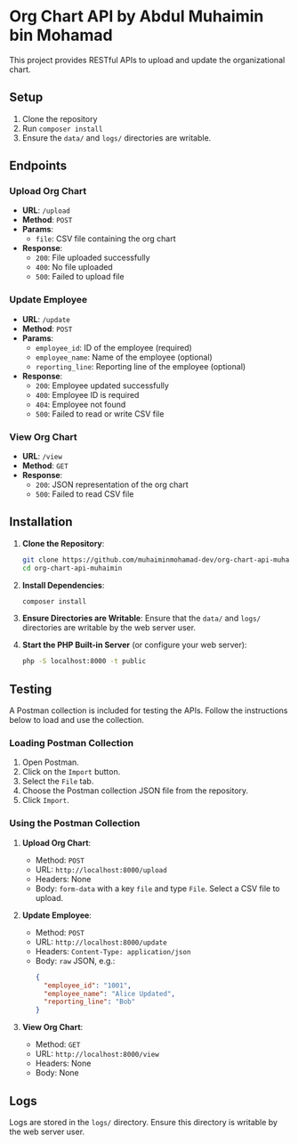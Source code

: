# Org Chart API by Abdul Muhaimin bin Mohamad

This project provides RESTful APIs to upload and update the organizational chart.

## Setup

1. Clone the repository
2. Run `composer install`
3. Ensure the `data/` and `logs/` directories are writable.

## Endpoints

### Upload Org Chart

- **URL**: `/upload`
- **Method**: `POST`
- **Params**: 
  - `file`: CSV file containing the org chart
- **Response**: 
  - `200`: File uploaded successfully
  - `400`: No file uploaded
  - `500`: Failed to upload file

### Update Employee

- **URL**: `/update`
- **Method**: `POST`
- **Params**: 
  - `employee_id`: ID of the employee (required)
  - `employee_name`: Name of the employee (optional)
  - `reporting_line`: Reporting line of the employee (optional)
- **Response**: 
  - `200`: Employee updated successfully
  - `400`: Employee ID is required
  - `404`: Employee not found
  - `500`: Failed to read or write CSV file

### View Org Chart

- **URL**: `/view`
- **Method**: `GET`
- **Response**: 
  - `200`: JSON representation of the org chart
  - `500`: Failed to read CSV file

## Installation

1. **Clone the Repository**:
    ```bash
    git clone https://github.com/muhaiminmohamad-dev/org-chart-api-muhaimin.git
    cd org-chart-api-muhaimin
    ```

2. **Install Dependencies**:
    ```bash
    composer install
    ```

3. **Ensure Directories are Writable**:
    Ensure that the `data/` and `logs/` directories are writable by the web server user.

4. **Start the PHP Built-in Server** (or configure your web server):
    ```bash
    php -S localhost:8000 -t public
    ```

## Testing

A Postman collection is included for testing the APIs. Follow the instructions below to load and use the collection.

### Loading Postman Collection

1. Open Postman.
2. Click on the `Import` button.
3. Select the `File` tab.
4. Choose the Postman collection JSON file from the repository.
5. Click `Import`.

### Using the Postman Collection

1. **Upload Org Chart**:
    - Method: `POST`
    - URL: `http://localhost:8000/upload`
    - Headers: None
    - Body: `form-data` with a key `file` and type `File`. Select a CSV file to upload.

2. **Update Employee**:
    - Method: `POST`
    - URL: `http://localhost:8000/update`
    - Headers: `Content-Type: application/json`
    - Body: `raw` JSON, e.g.:
      ```json
      {
        "employee_id": "1001",
        "employee_name": "Alice Updated",
        "reporting_line": "Bob"
      }
      ```

3. **View Org Chart**:
    - Method: `GET`
    - URL: `http://localhost:8000/view`
    - Headers: None
    - Body: None

## Logs

Logs are stored in the `logs/` directory. Ensure this directory is writable by the web server user.
